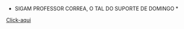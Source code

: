 * SIGAM PROFESSOR CORREA, O TAL DO SUPORTE DE DOMINGO *

[Click-aqui]('https://suportededomingo.com.br/')